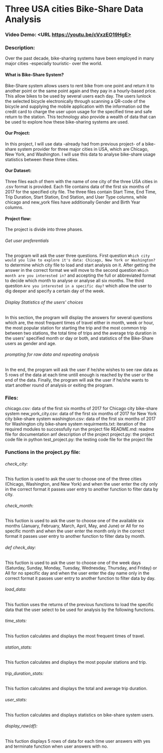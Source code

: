 # Three USA cities Bike-Share Data Analysis

### Video Demo:  <URL https://youtu.be/cVxzEO19HgE>

### Description:

Over the past decade, bike-sharing systems have been employed in many major cities -especially touristic- over the world.

#### What is Bike-Share System?
Bike-Share system allows users to rent bike from one point and return it to another point or the same point again and they pay in a hourly-based price. This allow bikes to be used by several users each day. The users lunlock the selected bicycle electronically through scanning a QR-code of the bicycle and supplying the mobile application with the information od the credit card to charge the user upon usage for the specified time and safe return to the station. This technology also provide a wealth of data that can be used to explore how these bike-sharing systems are used.

#### Our Project:
In this project, I will use data -already had from previous project- of a bike-share system provider for three major cities in USA, which are Chicago, New York, and Washington. I will use this data to analyse bike-share usage statistics between these three cities.

#### Our Dataset:
Three files each of them with the name of one city of the three USA cities in .csv format is provided. Each file contains data of the first six months of 2017 for the specified city file. The three files contain Start Time, End Time, Trip Duration, Start Station, End Station, and User Type columns, while chicago and new_york files have additionally Gender and Birth Year columns.

#### Project flow:
The project is divide into three phases.
###### Get user preferentials
The program will ask the user three questions. First question `Which city would you like to explore it's data: Chicago, New York or Washington?` to determine which city file to load and start analysis on it. After getting the answer in the correct format we will move to the second question `Which month are you interested in?` and accepting the full or abbreviated format to decide which month to analyse or analyse all six months. The third question `Are you interested in a specific day?` which allow the user to dig deeper and specify a certain day of the week.
###### Display Statistics of the users' choices
In this section, the program will display the answers for several questions which are, the most frequent times of travel either in month, week or hour, the most popular station for starting the trip and the most common trip between two stations, the total time of trips and the average trip duration in the users' specified month or day or both, and statistics of the Bike-Share users as gender and age.
###### prompting for raw data and repeating analysis
In the end, the program will ask the user if he/she wishes to see raw data as 5 rows of the data at each time untill enough is reached by the user or the end of the data. Finally, the program will ask the user if he/she wants to start another round of analysis or exiting the program.


### Files:
chicago.csv: data of the first six months of 2017 for Chicago city bike-share system
new_york_city.csv: data of the first six months of 2017 for New York city bike-share system
washington.csv: data of the first six months of 2017 for Washington city bike-share system
requirments.txt: iteration of the required modules to successfully run the project file
README.md: readme file for documentation anf description of the project
project.py: the project code file in python
test_project.py: the testing code file for the project file


### Functions in the project.py file:

###### check_city:
This fuction is used to ask the user to choose one of the three cities (Chicago, Washington, and New York) and when the user enter the city only in the correct format it passes user entry to another function to filter data by city.

###### check_month:
This fuction is used to ask the user to choose one of the available six months (January, February, March, April, May, and June) or All for no specific month and when the user enter the month only in the correct format it passes user entry to another function to filter data by month.

###### def check_day:
This fuction is used to ask the user to choose one of the week days (Saturday, Sunday, Monday, Tuesday, Wednesday, Thursday, and Friday) or All for no specific day and when the user enter the day name only in the correct format it passes user entry to another function to filter data by day.

###### load_data:
This fuction uses the returns of the previous functions to load the specific data that the user select to be used for analysis by the following functions.

###### time_stats:
This fuction calculates and displays the most frequent times of travel.


###### station_stats:
This fuction calculates and displays the most popular stations and trip.

###### trip_duration_stats:
This fuction calculates and displays the total and average trip duration.

###### user_stats:
This fuction calculates and displays statistics on bike-share system users.

###### display_raw(df):
This fuction displays 5 rows of data for each time user answers with yes and terminate function when user answers with no.
